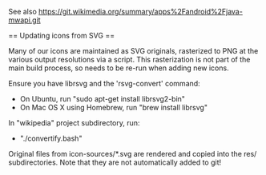 See also https://git.wikimedia.org/summary/apps%2Fandroid%2Fjava-mwapi.git


== Updating icons from SVG ==

Many of our icons are maintained as SVG originals, rasterized to PNG at the
various output resolutions via a script. This rasterization is not part of
the main build process, so needs to be re-run when adding new icons.

Ensure you have librsvg and the 'rsvg-convert' command:

* On Ubuntu, run "sudo apt-get install librsvg2-bin"
* On Mac OS X using Homebrew, run "brew install librsvg"

In "wikipedia" project subdirectory, run:
* "./convertify.bash"

Original files from icon-sources/*.svg are rendered and copied into the res/
subdirectories. Note that they are not automatically added to git!

